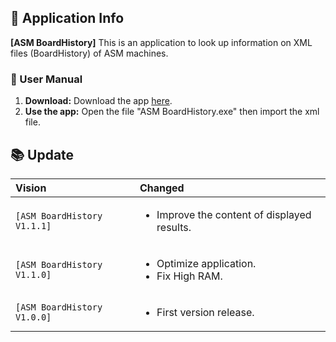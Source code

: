 
## 📱 Application Info

**[ASM BoardHistory]** This is an application to look up information on XML files (BoardHistory) of ASM machines.


### 🚀 User Manual

1.  **Download:** Download the app <a href='https://github.com/anhutc/check_xml_boardhistory/releases/download/ASMBoardHistory/ASM.BoardHistory.exe'>here</a>.
2.  **Use the app:** Open the file "ASM BoardHistory.exe" then import the xml file.

## 📚 Update

| Vision | Changed |
| :--- | :--- |
| `[ASM BoardHistory V1.1.1]` | <ul><li>Improve the content of displayed results.</li></ul> |
| `[ASM BoardHistory V1.1.0]` | <ul><li>Optimize application.</li><li>Fix High RAM.</li></ul> |
| `[ASM BoardHistory V1.0.0]` | <ul><li>First version release.</li></ul> |